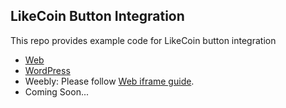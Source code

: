 ## LikeCoin Button Integration

This repo provides example code for LikeCoin button integration

- [Web](web/README.md)
- [WordPress](https://wordpress.org/plugins/likecoin/)
- Weebly: Please follow [Web iframe guide](web#2iframe).
- Coming Soon...
